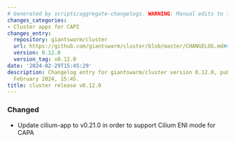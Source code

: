 ```yaml
---
# Generated by scripts/aggregate-changelogs. WARNING: Manual edits to this files will be overwritten.
changes_categories:
- Cluster apps for CAPI
changes_entry:
  repository: giantswarm/cluster
  url: https://github.com/giantswarm/cluster/blob/master/CHANGELOG.md#0120---2024-02-29
  version: 0.12.0
  version_tag: v0.12.0
date: '2024-02-29T15:45:29'
description: Changelog entry for giantswarm/cluster version 0.12.0, published on 29
  February 2024, 15:45.
title: cluster release v0.12.0
---
```


### Changed
- Update cilium-app to v0.21.0 in order to support Cilium ENI mode for CAPA
